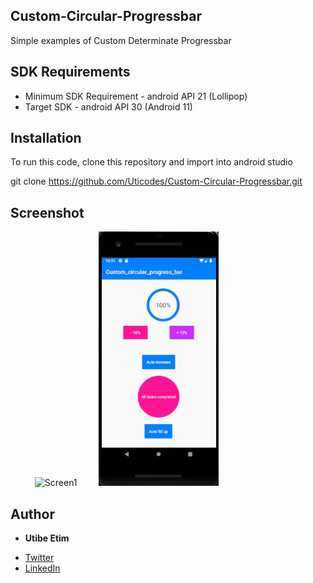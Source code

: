 ## Custom-Circular-Progressbar
Simple examples of Custom Determinate Progressbar

## SDK Requirements
- Minimum SDK Requirement - android API 21 (Lollipop)
- Target SDK - android API 30 (Android 11)

## Installation
To run this code, clone this repository and import into android studio

git clone https://github.com/Uticodes/Custom-Circular-Progressbar.git

## Screenshot
<ul>
  <img src="https://github.com/Uticodes/Custom-Circular-Progressbar/blob/master/screenshot/progress.mp4" width="40%" alt="Screen1" hspace="15">
  <img src="https://github.com/Uticodes/Custom-Circular-Progressbar/blob/master/screenshot/progress_shot.jpg" width="40%" alt="Screen2" hspace="15">
</ul>




## Author

* **Utibe Etim**
- [Twitter](https://twitter.com/Uticodes)
- [LinkedIn](https://www.linkedin.com/in/utibe-etim-0a901a107/)
